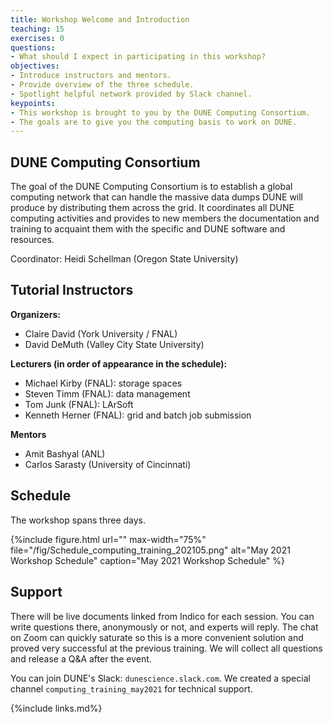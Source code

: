 ```yaml
---
title: Workshop Welcome and Introduction 
teaching: 15
exercises: 0
questions:
- What should I expect in participating in this workshop?
objectives:  
- Introduce instructors and mentors.
- Provide overview of the three schedule.
- Spotlight helpful network provided by Slack channel.
keypoints:
- This workshop is brought to you by the DUNE Computing Consortium.
- The goals are to give you the computing basis to work on DUNE.
---
```

## DUNE Computing Consortium
The goal of the DUNE Computing Consortium is to establish a global computing network that can handle the massive data dumps DUNE will produce by distributing them across the grid. It coordinates all DUNE computing activities and provides to new members the documentation and training to acquaint them with the specific and DUNE software and resources.

Coordinator: Heidi Schellman (Oregon State University)

## Tutorial Instructors

**Organizers:**
- Claire David (York University / FNAL)
- David DeMuth (Valley City State University)

**Lecturers (in order of appearance in the schedule):**
- Michael Kirby (FNAL): storage spaces
- Steven Timm (FNAL): data management 
- Tom Junk (FNAL): LArSoft
- Kenneth Herner (FNAL): grid and batch job submission

**Mentors**
- Amit Bashyal (ANL)
- Carlos Sarasty (University of Cincinnati)

## Schedule

The workshop spans three days.

{%include figure.html url="" max-width="75%"
   file="/fig/Schedule_computing_training_202105.png"
   alt="May 2021 Workshop Schedule" caption="May 2021 Workshop Schedule" %}

## Support
There will be live documents linked from Indico for each session. You can write questions there, anonymously or not, and experts will reply. The chat on Zoom can quickly saturate so this is a more convenient solution and proved very successful at the previous training. We will collect all questions and release a Q&A after the event.

You can join DUNE's Slack: `dunescience.slack.com`. We created a special channel `computing_training_may2021` for technical support.

{%include links.md%} 

[dune-science]: http://www.dunescience.org/
